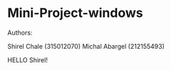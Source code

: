 # Mini-Project-windows

Authors:

Shirel Chale (315012070)
Michal Abargel (212155493)

HELLO Shirel!